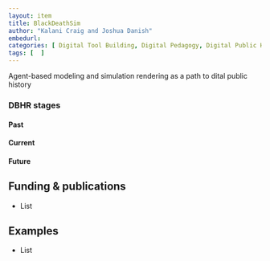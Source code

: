 ```yaml
---
layout: item
title: BlackDeathSim
author: "Kalani Craig and Joshua Danish"
embedurl: 
categories: [ Digital Tool Building, Digital Pedagogy, Digital Public History ]
tags: [  ]
---
```


Agent-based modeling and simulation rendering as a path to dital public history

### DBHR stages

#### Past

#### Current

#### Future


## Funding & publications

- List

## Examples 

- List



